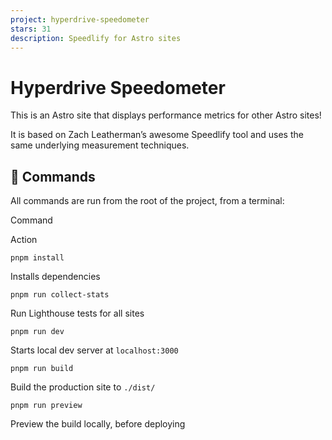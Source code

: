 ```yaml
---
project: hyperdrive-speedometer
stars: 31
description: Speedlify for Astro sites
---
```


Hyperdrive Speedometer
======================

This is an Astro site that displays performance metrics for other Astro sites!

It is based on Zach Leatherman’s awesome Speedlify tool and uses the same underlying measurement techniques.

🧞 Commands
-----------

All commands are run from the root of the project, from a terminal:

Command

Action

`pnpm install`

Installs dependencies

`pnpm run collect-stats`

Run Lighthouse tests for all sites

`pnpm run dev`

Starts local dev server at `localhost:3000`

`pnpm run build`

Build the production site to `./dist/`

`pnpm run preview`

Preview the build locally, before deploying
